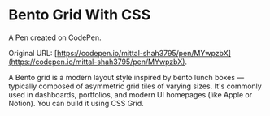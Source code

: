 # Bento Grid With CSS

A Pen created on CodePen.

Original URL: [https://codepen.io/mittal-shah3795/pen/MYwpzbX](https://codepen.io/mittal-shah3795/pen/MYwpzbX).

A Bento grid is a modern layout style inspired by bento lunch boxes — typically composed of asymmetric grid tiles of varying sizes. It's commonly used in dashboards, portfolios, and modern UI homepages (like Apple or Notion). You can build it using CSS Grid.